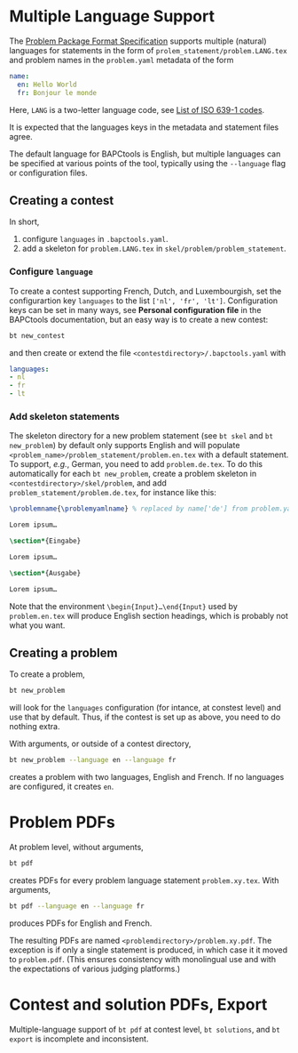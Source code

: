 # Multiple Language Support

The 
[Problem Package Format Specification](https://www.kattis.com/problem-package-format/)
supports multiple (natural) languages for statements in the form of `prolem_statement/problem.LANG.tex`  and problem names in the `problem.yaml` metadata of the form

```yaml
name:
  en: Hello World
  fr: Bonjour le monde
```

Here, `LANG` is a two-letter language code, see 
[List of ISO 639-1 codes](https://en.wikipedia.org/wiki/List_of_ISO_639-1_codes).

It is expected that the languages keys in the metadata and statement files agree. 

The default language for BAPCtools is English, but multiple languages can be specified at various points of the tool, typically using the `--language` flag or configuration files.

## Creating a contest

In short,

1. configure `languages` in `.bapctools.yaml`.
2. add a skeleton for `problem.LANG.tex` in `skel/problem/problem_statement`.

### Configure `language`

To create a contest supporting French, Dutch, and Luxembourgish, set the configurartion key `languages` to the list `['nl', 'fr', 'lt']`.
Configuration keys can be set in many ways, see **Personal configuration file** in the BAPCtools documentation, but an easy way is to create a new contest:

```sh
bt new_contest
```

and then create or extend the file `<contestdirectory>/.bapctools.yaml` with
```yaml
languages:
- nl
- fr
- lt
```

### Add skeleton statements

The skeleton directory for a new problem statement (see `bt skel` and `bt new_problem`) by default only supports English and will populate `<problem_name>/problem_statement/problem.en.tex` with a default statement.
To support, *e.g.*, German, you need to add `problem.de.tex`.
To do this automatically for each `bt new_problem`, create a problem skeleton in `<contestdirectory>/skel/problem`, and add `problem_statement/problem.de.tex`, for instance like this: 
```tex
\problemname{\problemyamlname} % replaced by name['de'] from problem.yaml

Lorem ipsum…

\section*{Eingabe}

Lorem ipsum…

\section*{Ausgabe}

Lorem ipsum…
```

Note that the environment `\begin{Input}…\end{Input}` used by `problem.en.tex` will produce English section headings, which is probably not what you want.


## Creating a problem

To create a problem,

```sh
bt new_problem
```

will look for the `languages` configuration (for intance, at constest level) and use that by default.
Thus, if the contest is set up as above, you need to do nothing extra.

With arguments, or outside of a contest directory,
```sh
bt new_problem --language en --language fr
```
creates a problem with two languages, English and French.
If no languages are configured, it creates `en`.

# Problem PDFs

At problem level, without arguments,

```sh
bt pdf
```
creates PDFs for every problem language statement `problem.xy.tex`.
With arguments,
```sh
bt pdf --language en --language fr
```
produces PDFs for English and French.

The resulting PDFs are named  `<problemdirectory>/problem.xy.pdf`.
The exception is if only a single statement is produced, in which case it it moved to `problem.pdf`.
(This ensures consistency with monolingual use and with the expectations of various judging platforms.)

# Contest and solution PDFs, Export

Multiple-language support of `bt pdf` at contest level, `bt solutions`, and `bt export` is incomplete and inconsistent.
